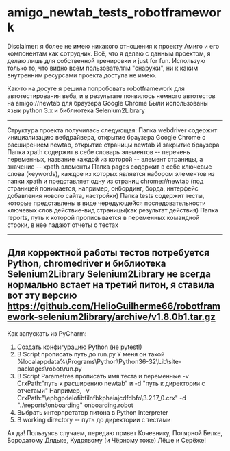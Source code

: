 # amigo_newtab_tests_robotframework

Disclaimer: я более не имею никакого отношения к проекту Амиго и его компонентам как сотрудник. Всё, что я делаю с данным проектом, я делаю лишь для собственной тренировки и just for fun. Использую только то, что видно всем пользователям "снаружи", ни к каким внутренним ресурсами проекта доступа не имею. 

Как-то на досуге я решила попробовать robotframework для автотестирования веба, и в результате появилось немного автотестов на amigo://newtab для браузера Google Chrome
Были использованы язык python 3.x и библиотека Selenium2Library

-------

Структура проекта получилась следующая:
Папка webdriver содержит инициализацию вебдрайвера, открытие браузера Google Chrome с расширением newtab, открытие страницы newtab И закрытие браузера
Папка xpath содержит в себе словарь элементов -- перечень переменных, название каждой из которой -- элемент страницы, а значение -- xpath элементы
Папка pages содержит в себе ключевые слова (keywords), каждое из которых является набором элементов из папки xpath и представляет одну из страниц chrome://newtab (под страницей понимается, например, онбординг, борда, интерфейс добавления нового сайта, настройки)
Папка tests содержит тесты, которые представлены в виде чередующейся последовательности ключевых слов действие-вид страницы(как результат действия)
Папка reports, путь к которой прописывается в переменных командной строки, в нее падают отчеты о тестах 

----

Для корректной работы тестов потребуется Python, chromedriver и библиотека Selenium2Library
Selenium2Library не всегда нормально встает на третий питон, я ставила вот эту версию https://github.com/HelioGuilherme66/robotframework-selenium2library/archive/v1.8.0b1.tar.gz
-----

Как запускать из PyCharm:
1) Создать конфигурацию Python (не pytest!)
2) В Script прописать путь до run.py 
У меня он такой %localappdata%\Programs\Python\Python36-32\Lib\site-packages\robot\run.py
3) В Script Parametres прописать имя теста и переменные -v CrxPath:"путь к расширению newtab" и -d "путь к директории с отчетами"
Например, -v CrxPath:"\epbgpdelofibfilnfbkpheiajcdfdbfo\3.2.17_0.crx" -d "..\reports\onboarding" onboarding.robot
4) Выбрать интерпретатор питона в Python Interpreter
5) В working directory -- путь до директории с тестами 

Ах да! Пользуясь случаем, передаю привет Кочевнику, Полярной Белке, Бородатому Дядьке, Кудрявому (и Чёрному тоже) Лёше и Серёже! 
